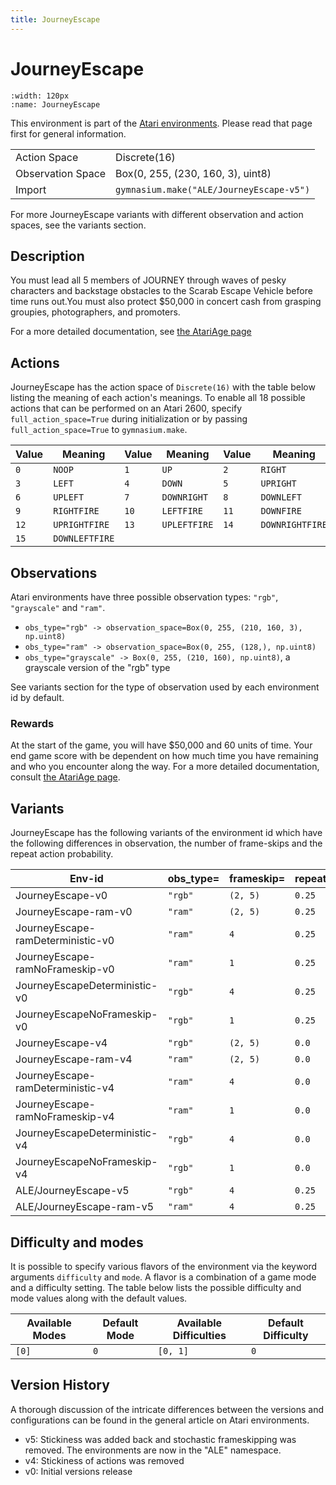 ```yaml
---
title: JourneyEscape
---
```


# JourneyEscape

```{figure} ../../_static/videos/atari/journey_escape.gif
:width: 120px
:name: JourneyEscape
```

This environment is part of the <a href='..'>Atari environments</a>. Please read that page first for general information.

|   |   |
|---|---|
| Action Space | Discrete(16) |
| Observation Space | Box(0, 255, (230, 160, 3), uint8) |
| Import | `gymnasium.make("ALE/JourneyEscape-v5")` |

For more JourneyEscape variants with different observation and action spaces, see the variants section.

## Description

You must lead all 5 members of JOURNEY through waves of pesky characters and backstage obstacles to the Scarab Escape Vehicle before time runs out.You must also protect $50,000 in concert cash from grasping groupies, photographers, and promoters.

For a more detailed documentation, see [the AtariAge page](https://atariage.com/manual_html_page.php?SoftwareLabelID=252)

## Actions

JourneyEscape has the action space of `Discrete(16)` with the table below listing the meaning of each action's meanings.
To enable all 18 possible actions that can be performed on an Atari 2600, specify `full_action_space=True` during
initialization or by passing `full_action_space=True` to `gymnasium.make`.

| Value   | Meaning        | Value   | Meaning      | Value   | Meaning         |
|---------|----------------|---------|--------------|---------|-----------------|
| `0`     | `NOOP`         | `1`     | `UP`         | `2`     | `RIGHT`         |
| `3`     | `LEFT`         | `4`     | `DOWN`       | `5`     | `UPRIGHT`       |
| `6`     | `UPLEFT`       | `7`     | `DOWNRIGHT`  | `8`     | `DOWNLEFT`      |
| `9`     | `RIGHTFIRE`    | `10`    | `LEFTFIRE`   | `11`    | `DOWNFIRE`      |
| `12`    | `UPRIGHTFIRE`  | `13`    | `UPLEFTFIRE` | `14`    | `DOWNRIGHTFIRE` |
| `15`    | `DOWNLEFTFIRE` |         |              |         |                 |

## Observations

Atari environments have three possible observation types: `"rgb"`, `"grayscale"` and `"ram"`.

- `obs_type="rgb" -> observation_space=Box(0, 255, (210, 160, 3), np.uint8)`
- `obs_type="ram" -> observation_space=Box(0, 255, (128,), np.uint8)`
- `obs_type="grayscale" -> Box(0, 255, (210, 160), np.uint8)`, a grayscale version of the "rgb" type

See variants section for the type of observation used by each environment id by default.

### Rewards

At the start of the game, you will have $50,000 and 60 units of time.
Your end game score with be dependent on how much time you have remaining and who you encounter along the way.
For a more detailed documentation, consult [the AtariAge page](https://atariage.com/manual_html_page.php?SoftwareLabelID=252).

## Variants

JourneyEscape has the following variants of the environment id which have the following differences in observation,
the number of frame-skips and the repeat action probability.

| Env-id                            | obs_type=   | frameskip=   | repeat_action_probability=   |
|-----------------------------------|-------------|--------------|------------------------------|
| JourneyEscape-v0                  | `"rgb"`     | `(2, 5)`     | `0.25`                       |
| JourneyEscape-ram-v0              | `"ram"`     | `(2, 5)`     | `0.25`                       |
| JourneyEscape-ramDeterministic-v0 | `"ram"`     | `4`          | `0.25`                       |
| JourneyEscape-ramNoFrameskip-v0   | `"ram"`     | `1`          | `0.25`                       |
| JourneyEscapeDeterministic-v0     | `"rgb"`     | `4`          | `0.25`                       |
| JourneyEscapeNoFrameskip-v0       | `"rgb"`     | `1`          | `0.25`                       |
| JourneyEscape-v4                  | `"rgb"`     | `(2, 5)`     | `0.0`                        |
| JourneyEscape-ram-v4              | `"ram"`     | `(2, 5)`     | `0.0`                        |
| JourneyEscape-ramDeterministic-v4 | `"ram"`     | `4`          | `0.0`                        |
| JourneyEscape-ramNoFrameskip-v4   | `"ram"`     | `1`          | `0.0`                        |
| JourneyEscapeDeterministic-v4     | `"rgb"`     | `4`          | `0.0`                        |
| JourneyEscapeNoFrameskip-v4       | `"rgb"`     | `1`          | `0.0`                        |
| ALE/JourneyEscape-v5              | `"rgb"`     | `4`          | `0.25`                       |
| ALE/JourneyEscape-ram-v5          | `"ram"`     | `4`          | `0.25`                       |

## Difficulty and modes

It is possible to specify various flavors of the environment via the keyword arguments `difficulty` and `mode`.
A flavor is a combination of a game mode and a difficulty setting. The table below lists the possible difficulty and mode values
along with the default values.

| Available Modes   | Default Mode   | Available Difficulties   | Default Difficulty   |
|-------------------|----------------|--------------------------|----------------------|
| `[0]`             | `0`            | `[0, 1]`                 | `0`                  |

## Version History

A thorough discussion of the intricate differences between the versions and configurations can be found in the general article on Atari environments.

* v5: Stickiness was added back and stochastic frameskipping was removed. The environments are now in the "ALE" namespace.
* v4: Stickiness of actions was removed
* v0: Initial versions release
